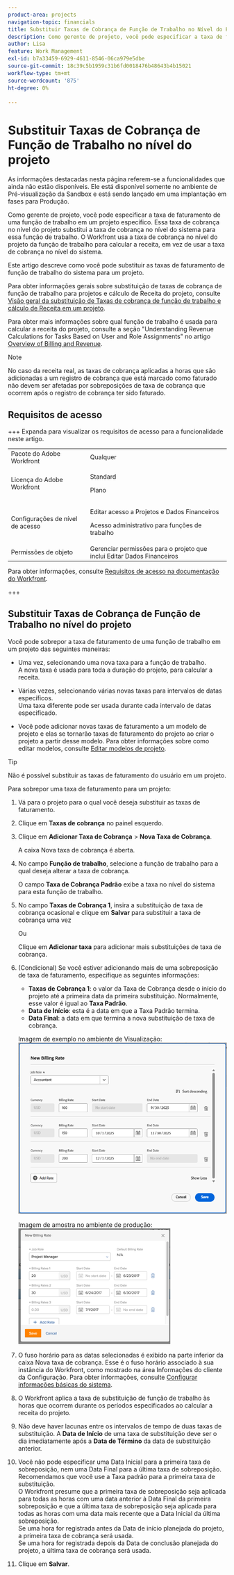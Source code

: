 ```yaml
---
product-area: projects
navigation-topic: financials
title: Substituir Taxas de Cobrança de Função de Trabalho no Nível do Projeto
description: Como gerente de projeto, você pode especificar a taxa de faturamento de uma função de trabalho em um projeto específico. Essa taxa de cobrança no nível do projeto substitui a taxa de cobrança no nível do sistema para essa função de trabalho. O Workfront usa a taxa de cobrança no nível do projeto da função de trabalho para calcular a receita, em vez de usar a taxa de cobrança no nível do sistema.
author: Lisa
feature: Work Management
exl-id: b7a33459-6929-4611-8546-06ca979e5dbe
source-git-commit: 18c39c5b1959c31b6fd0018476b48643b4b15021
workflow-type: tm+mt
source-wordcount: '875'
ht-degree: 0%

---
```


# Substituir Taxas de Cobrança de Função de Trabalho no nível do projeto

<span class="preview">As informações destacadas nesta página referem-se a funcionalidades que ainda não estão disponíveis. Ele está disponível somente no ambiente de Pré-visualização da Sandbox e está sendo lançado em uma implantação em fases para Produção.</span>

Como gerente de projeto, você pode especificar a taxa de faturamento de uma função de trabalho em um projeto específico. Essa taxa de cobrança no nível do projeto substitui a taxa de cobrança no nível do sistema para essa função de trabalho. O Workfront usa a taxa de cobrança no nível do projeto da função de trabalho para calcular a receita, em vez de usar a taxa de cobrança no nível do sistema.

Este artigo descreve como você pode substituir as taxas de faturamento de função de trabalho do sistema para um projeto.

Para obter informações gerais sobre substituição de taxas de cobrança de função de trabalho para projetos e cálculo de Receita do projeto, consulte [Visão geral da substituição de Taxas de cobrança de função de trabalho e cálculo de Receita em um projeto](../../../manage-work/projects/project-finances/override-role-billing-rates-and-calculate-project-revenue.md).

Para obter mais informações sobre qual função de trabalho é usada para calcular a receita do projeto, consulte a seção &quot;Understanding Revenue Calculations for Tasks Based on User and Role Assignments&quot; no artigo [Overview of Billing and Revenue](../../../manage-work/projects/project-finances/billing-and-revenue-overview.md).

>[!NOTE]
>
>No caso da receita real, as taxas de cobrança aplicadas a horas que são adicionadas a um registro de cobrança que está marcado como faturado não devem ser afetadas por sobreposições de taxa de cobrança que ocorrem após o registro de cobrança ter sido faturado.

## Requisitos de acesso

+++ Expanda para visualizar os requisitos de acesso para a funcionalidade neste artigo.

<table style="table-layout:auto"> 
 <col> 
 <col> 
 <tbody> 
  <tr> 
   <td>Pacote do Adobe Workfront</td> 
   <td>Qualquer</td> 
  </tr> 
  <tr> 
   <td>Licença do Adobe Workfront</td> 
   <td>
   <p>Standard</p>
   <p>Plano</p></td> 
  </tr> 
  <tr> 
   <td>Configurações de nível de acesso</td> 
   <td> <p>Editar acesso a Projetos e Dados Financeiros</p> <p>Acesso administrativo para funções de trabalho</p></td> 
  </tr> 
  <tr> 
   <td>Permissões de objeto</td> 
   <td>Gerenciar permissões para o projeto que inclui Editar Dados Financeiros </td> 
  </tr> 
 </tbody> 
</table>

Para obter informações, consulte [Requisitos de acesso na documentação do Workfront](/help/quicksilver/administration-and-setup/add-users/access-levels-and-object-permissions/access-level-requirements-in-documentation.md).

+++

## Substituir Taxas de Cobrança de Função de Trabalho no nível do projeto

Você pode sobrepor a taxa de faturamento de uma função de trabalho em um projeto das seguintes maneiras:

* Uma vez, selecionando uma nova taxa para a função de trabalho.\
  A nova taxa é usada para toda a duração do projeto, para calcular a receita.

* Várias vezes, selecionando várias novas taxas para intervalos de datas específicos.\
  Uma taxa diferente pode ser usada durante cada intervalo de datas especificado.

* Você pode adicionar novas taxas de faturamento a um modelo de projeto e elas se tornarão taxas de faturamento do projeto ao criar o projeto a partir desse modelo. Para obter informações sobre como editar modelos, consulte [Editar modelos de projeto](/help/quicksilver/manage-work/projects/create-and-manage-templates/edit-templates.md).

>[!TIP]
>
>Não é possível substituir as taxas de faturamento do usuário em um projeto.

Para sobrepor uma taxa de faturamento para um projeto:

1. Vá para o projeto para o qual você deseja substituir as taxas de faturamento.
1. Clique em **Taxas de cobrança** no painel esquerdo.
1. Clique em **Adicionar Taxa de Cobrança** > **Nova Taxa de Cobrança**.

   A caixa Nova taxa de cobrança é aberta.

1. No campo **Função de trabalho**, selecione a função de trabalho para a qual deseja alterar a taxa de cobrança.

   O campo **Taxa de Cobrança Padrão** exibe a taxa no nível do sistema para esta função de trabalho.

1. No campo **Taxas de Cobrança 1**, insira a substituição de taxa de cobrança ocasional e clique em **Salvar** para substituir a taxa de cobrança uma vez

   Ou

   Clique em **Adicionar taxa** para adicionar mais substituições de taxa de cobrança.

1. (Condicional) Se você estiver adicionando mais de uma sobreposição de taxa de faturamento, especifique as seguintes informações:

   * **Taxas de Cobrança 1**: o valor da Taxa de Cobrança desde o início do projeto até a primeira data da primeira substituição. Normalmente, esse valor é igual ao **Taxa Padrão**.
   * **Data de Início**: esta é a data em que a Taxa Padrão termina.
   * **Data Final**: a data em que termina a nova substituição de taxa de cobrança.

   <span class="preview">Imagem de exemplo no ambiente de Visualização:</span>
   ![Taxas de cobrança com datas de substituição](assets/billing-rates-093025.png)

   Imagem de amostra no ambiente de produção:
   ![Taxas de cobrança com datas de substituição](assets/new-billing-rate-with-adjustment-dates-350x266.png)

1. O fuso horário para as datas selecionadas é exibido na parte inferior da caixa Nova taxa de cobrança. Esse é o fuso horário associado à sua instância do Workfront, como mostrado na área Informações do cliente da Configuração. Para obter informações, consulte [Configurar informações básicas do sistema](../../../administration-and-setup/get-started-wf-administration/configure-basic-info.md).
1. O Workfront aplica a taxa de substituição de função de trabalho às horas que ocorrem durante os períodos especificados ao calcular a receita do projeto.
1. Não deve haver lacunas entre os intervalos de tempo de duas taxas de substituição. A **Data de Início** de uma taxa de substituição deve ser o dia imediatamente após a **Data de Término** da data de substituição anterior.

1. Você não pode especificar uma Data Inicial para a primeira taxa de sobreposição, nem uma Data Final para a última taxa de sobreposição.\
   Recomendamos que você use a Taxa padrão para a primeira taxa de substituição.\
   O Workfront presume que a primeira taxa de sobreposição seja aplicada para todas as horas com uma data anterior à Data Final da primeira sobreposição e que a última taxa de sobreposição seja aplicada para todas as horas com uma data mais recente que a Data Inicial da última sobreposição.\
   Se uma hora for registrada antes da Data de início planejada do projeto, a primeira taxa de cobrança será usada.\
   Se uma hora for registrada depois da Data de conclusão planejada do projeto, a última taxa de cobrança será usada.

1. Clique em **Salvar**.

